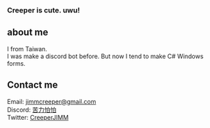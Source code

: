 ### Creeper is cute. uwu!  
  
## about me  
I from Taiwan.  
I was make a discord bot before.
But now I tend to make C# Windows forms. 
  
## Contact me  
Email: [jimmcreeper@gmail.com](jimmcreeper@gmail.com)  
Discord: [苦力怕怕](https://discordapp.com/users/546144403958398988)  
Twitter: [CreeperJIMM](https://twitter.com/CreeperJIMM)  


<!--
**CreeperJIMM/CreeperJIMM** is a ✨ _special_ ✨ repository because its `README.md` (this file) appears on your GitHub profile.

Here are some ideas to get you started:

- 🔭 I’m currently working on ...
- 🌱 I’m currently learning ...
- 👯 I’m looking to collaborate on ...
- 🤔 I’m looking for help with ...
- 💬 Ask me about ...
- 📫 How to reach me: ...
- 😄 Pronouns: ...
- ⚡ Fun fact: ...
-->
